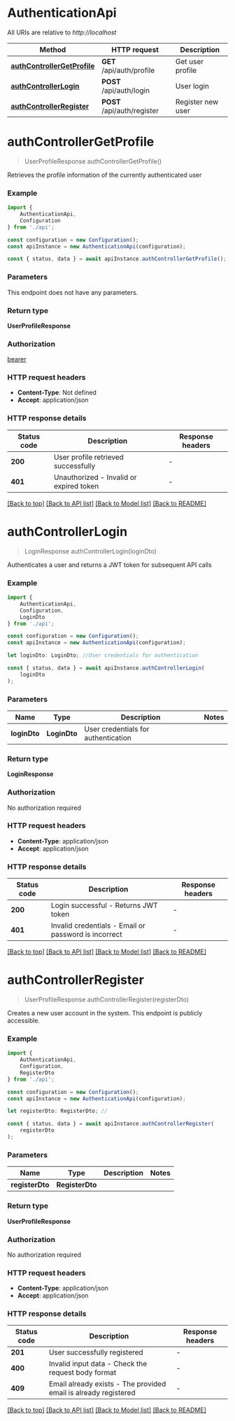 # AuthenticationApi

All URIs are relative to *http://localhost*

|Method | HTTP request | Description|
|------------- | ------------- | -------------|
|[**authControllerGetProfile**](#authcontrollergetprofile) | **GET** /api/auth/profile | Get user profile|
|[**authControllerLogin**](#authcontrollerlogin) | **POST** /api/auth/login | User login|
|[**authControllerRegister**](#authcontrollerregister) | **POST** /api/auth/register | Register new user|

# **authControllerGetProfile**
> UserProfileResponse authControllerGetProfile()

Retrieves the profile information of the currently authenticated user

### Example

```typescript
import {
    AuthenticationApi,
    Configuration
} from './api';

const configuration = new Configuration();
const apiInstance = new AuthenticationApi(configuration);

const { status, data } = await apiInstance.authControllerGetProfile();
```

### Parameters
This endpoint does not have any parameters.


### Return type

**UserProfileResponse**

### Authorization

[bearer](../README.md#bearer)

### HTTP request headers

 - **Content-Type**: Not defined
 - **Accept**: application/json


### HTTP response details
| Status code | Description | Response headers |
|-------------|-------------|------------------|
|**200** | User profile retrieved successfully |  -  |
|**401** | Unauthorized - Invalid or expired token |  -  |

[[Back to top]](#) [[Back to API list]](../README.md#documentation-for-api-endpoints) [[Back to Model list]](../README.md#documentation-for-models) [[Back to README]](../README.md)

# **authControllerLogin**
> LoginResponse authControllerLogin(loginDto)

Authenticates a user and returns a JWT token for subsequent API calls

### Example

```typescript
import {
    AuthenticationApi,
    Configuration,
    LoginDto
} from './api';

const configuration = new Configuration();
const apiInstance = new AuthenticationApi(configuration);

let loginDto: LoginDto; //User credentials for authentication

const { status, data } = await apiInstance.authControllerLogin(
    loginDto
);
```

### Parameters

|Name | Type | Description  | Notes|
|------------- | ------------- | ------------- | -------------|
| **loginDto** | **LoginDto**| User credentials for authentication | |


### Return type

**LoginResponse**

### Authorization

No authorization required

### HTTP request headers

 - **Content-Type**: application/json
 - **Accept**: application/json


### HTTP response details
| Status code | Description | Response headers |
|-------------|-------------|------------------|
|**200** | Login successful - Returns JWT token |  -  |
|**401** | Invalid credentials - Email or password is incorrect |  -  |

[[Back to top]](#) [[Back to API list]](../README.md#documentation-for-api-endpoints) [[Back to Model list]](../README.md#documentation-for-models) [[Back to README]](../README.md)

# **authControllerRegister**
> UserProfileResponse authControllerRegister(registerDto)

Creates a new user account in the system. This endpoint is publicly accessible.

### Example

```typescript
import {
    AuthenticationApi,
    Configuration,
    RegisterDto
} from './api';

const configuration = new Configuration();
const apiInstance = new AuthenticationApi(configuration);

let registerDto: RegisterDto; //

const { status, data } = await apiInstance.authControllerRegister(
    registerDto
);
```

### Parameters

|Name | Type | Description  | Notes|
|------------- | ------------- | ------------- | -------------|
| **registerDto** | **RegisterDto**|  | |


### Return type

**UserProfileResponse**

### Authorization

No authorization required

### HTTP request headers

 - **Content-Type**: application/json
 - **Accept**: application/json


### HTTP response details
| Status code | Description | Response headers |
|-------------|-------------|------------------|
|**201** | User successfully registered |  -  |
|**400** | Invalid input data - Check the request body format |  -  |
|**409** | Email already exists - The provided email is already registered |  -  |

[[Back to top]](#) [[Back to API list]](../README.md#documentation-for-api-endpoints) [[Back to Model list]](../README.md#documentation-for-models) [[Back to README]](../README.md)

